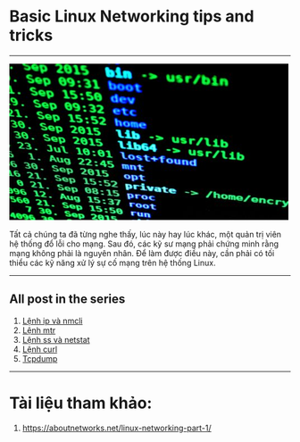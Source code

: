 # Basic Linux Networking tips and tricks
---
![](./../image/NLB.jpg)

Tất cả chúng ta đã từng nghe thấy, lúc này hay lúc khác, một quản trị viên hệ thống đổ lỗi cho mạng. Sau đó, các kỹ sư mạng phải chứng minh rằng mạng không phải là nguyên nhân. Để làm được điều này, cần phải có tối thiểu các kỹ năng xử lý sự cố mạng trên hệ thống Linux.

---
## All post in the series

1. [Lệnh ip và nmcli](./ip-and-nmcli-commands.md)
2. [Lệnh mtr](./the-mtr-command.md)
3. [Lệnh ss và netstat](./ss-and-netstat-commands.md)
4. [Lệnh curl](./curl-command.md)
5. [Tcpdump](./tcpdump.md)

---

# Tài liệu tham khảo:

1. https://aboutnetworks.net/linux-networking-part-1/
